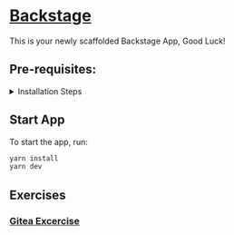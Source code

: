 # [Backstage](https://backstage.io)

This is your newly scaffolded Backstage App, Good Luck!

## Pre-requisites:

<details>
  <summary>Installation Steps</summary>
  
### Add pre-commit
We are integrating the `husky` tool to automate pre-commit tasks such as running `yarn prettier`, `yarn lint:all`, and executing test cases. These tasks will automatically run every time you make a commit. The commands are defined in the pre-commit script file located in the `.husky` folder.
1. Run the following command to install Husky:
    ```bash
    yarn dlx husky init
    ```
2. The above command will make some changes to your `package.json` and `pre-commit` files. Please undo/revert these changes, as the necessary scripts have already been added to the pre-commit file.
</details>

## Start App

To start the app, run:

```sh
yarn install
yarn dev
```

## Exercises

### [Gitea Excercise](./Exercise/gitea-exercise.md)
